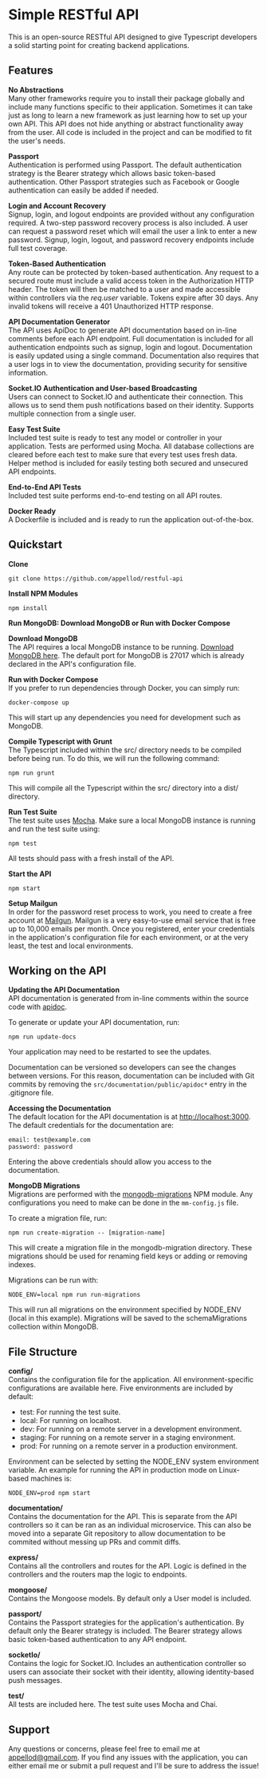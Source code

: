 # Simple RESTful API
This is an open-source RESTful API designed to give Typescript developers a solid
starting point for creating backend applications.

## Features

**No Abstractions**  
Many other frameworks require you to install their package globally and include
many functions specific to their application. Sometimes it can take just as long
to learn a new framework as just learning how to set up your own API. This API
does not hide anything or abstract functionality away from the user. All code
is included in the project and can be modified to fit the user's needs.

**Passport**  
Authentication is performed using Passport. The default authentication strategy
is the Bearer strategy which allows basic token-based authentication. Other
Passport strategies such as Facebook or Google authentication can easily be
added if needed.

**Login and Account Recovery**  
Signup, login, and logout endpoints are provided without any configuration required.
A two-step password recovery process is also included. A user can request a password
reset which will email the user a link to enter a new password. Signup, login,
logout, and password recovery endpoints include full test coverage.

**Token-Based Authentication**  
Any route can be protected by token-based authentication. Any request to a
secured route must include a valid access token in the Authorization HTTP
header. The token will then be matched to a user and made accessible within
controllers via the *req.user* variable. Tokens expire after 30 days. Any invalid
tokens will receive a 401 Unauthorized HTTP response.

**API Documentation Generator**  
The API uses ApiDoc to generate API documentation based on in-line comments
before each API endpoint. Full documentation is included for all authentication
endpoints such as signup, login and logout. Documentation is easily updated
using a single command. Documentation also requires that a user logs in to
view the documentation, providing security for sensitive information.

**Socket.IO Authentication and User-based Broadcasting**  
Users can connect to Socket.IO and authenticate their connection. This allows us to send
them push notifications based on their identity. Supports multiple connection from a single user. 

**Easy Test Suite**  
Included test suite is ready to test any model or controller in your application.
Tests are performed using Mocha. All database collections are cleared before
each test to make sure that every test uses fresh data. Helper method is
included for easily testing both secured and unsecured API endpoints.

**End-to-End API Tests**  
Included test suite performs end-to-end testing on all API routes.

**Docker Ready**  
A Dockerfile is included and is ready to run the application out-of-the-box.


## Quickstart

**Clone**  
```
git clone https://github.com/appellod/restful-api
```

**Install NPM Modules**  
```
npm install
```

**Run MongoDB: Download MongoDB or Run with Docker Compose**

**Download MongoDB**  
The API requires a local MongoDB instance to be running. [Download MongoDB here](https://www.mongodb.com/). 
The default port for MongoDB is 27017 which is already declared in the API's configuration file.

**Run with Docker Compose**  
If you prefer to run dependencies through Docker, you can simply run:
```
docker-compose up
```
This will start up any dependencies you need for development such as MongoDB.

**Compile Typescript with Grunt**  
The Typescript included within the src/ directory needs to be compiled before being run. To do this, we will
run the following command:
```
npm run grunt
```
This will compile all the Typescript within the src/ directory into a dist/ directory. 

**Run Test Suite**  
The test suite uses [Mocha](https://mochajs.org/). Make sure a local MongoDB instance is running and run
the test suite using:
```
npm test
```
All tests should pass with a fresh install of the API.

**Start the API**  
```
npm start
```

**Setup Mailgun**  
In order for the password reset process to work, you need to create a free
account at [Mailgun](https://www.mailgun.com/). Mailgun is a very easy-to-use
email service that is free up to 10,000 emails per month. Once you registered,
enter your credentials in the application's configuration file for each
environment, or at the very least, the test and local environments.

## Working on the API

**Updating the API Documentation**  
API documentation is generated from in-line comments within the source code with [apidoc](http://apidocjs.com/).  

To generate or update your API documentation, run:
```
npm run update-docs
```
Your application may need to be restarted to see the updates.

Documentation can be versioned so developers can see the changes between versions. For this reason,
documentation can be included with Git commits by removing the `src/documentation/public/apidoc*` entry in the 
.gitignore file.

**Accessing the Documentation**  
The default location for the API documentation is at
[http://localhost:3000](http://localhost:3000). The default credentials for the
documentation are:
```
email: test@example.com  
password: password
```
Entering the above credentials should allow you access to the documentation.

**MongoDB Migrations**  
Migrations are performed with the [mongodb-migrations](https://github.com/emirotin/mongodb-migrations) NPM module. 
Any configurations you need to make can be done in the `mm-config.js` file.

To create a migration file, run:
```
npm run create-migration -- [migration-name]
```
This will create a migration file in the mongodb-migration directory. These migrations should be used for renaming
field keys or adding or removing indexes.

Migrations can be run with:
```
NODE_ENV=local npm run run-migrations
```
This will run all migrations on the environment specified by NODE_ENV (local in this example). Migrations will be saved 
to the schemaMigrations collection within MongoDB.

## File Structure

**config/**  
Contains the configuration file for the application. All environment-specific
configurations are available here. Five environments are included by default:
* test: For running the test suite.
* local: For running on localhost.
* dev: For running on a remote server in a development environment.
* staging: For running on a remote server in a staging environment.
* prod: For running on a remote server in a production environment.

Environment can be selected by setting the NODE_ENV system environment variable.
An example for running the API in production mode on Linux-based machines is:
```
NODE_ENV=prod npm start
```

**documentation/**  
Contains the documentation for the API. This is separate from the API controllers so it can be ran as an individual
microservice. This can also be moved into a separate Git repository to allow documentation to be commited without messing
up PRs and commit diffs.

**express/**  
Contains all the controllers and routes for the API. Logic is defined in the controllers and the routers map the logic
to endpoints.

**mongoose/**  
Contains the Mongoose models. By default only a User model is included.

**passport/**  
Contains the Passport strategies for the application's authentication.
By default only the Bearer strategy is included. The Bearer strategy allows
basic token-based authentication to any API endpoint.

**socketIo/**  
Contains the logic for Socket.IO. Includes an authentication controller so users
can associate their socket with their identity, allowing identity-based push messages.

**test/**  
All tests are included here. The test suite uses Mocha and Chai.

## Support
Any questions or concerns, please feel free to email me at appellod@gmail.com.
If you find any issues with the application, you can either email me or submit
a pull request and I'll be sure to address the issue!

